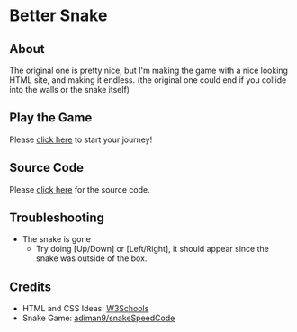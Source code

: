 # Better Snake

## About
The original one is pretty nice, but I'm making the game with a nice looking HTML site, and making it endless. (the original one could end if you collide into the walls or the snake itself)

## Play the Game

Please [click here](https://raymond-1227.github.io/better-snake) to start your journey!

## Source Code

Please [click here](https://github.com/raymond-1227/better-snake) for the source code.

## Troubleshooting
  - The snake is gone
    - Try doing [Up/Down] or [Left/Right], it should appear since the snake was outside of the box.

## Credits

 - HTML and CSS Ideas: [W3Schools](https://w3schools.com)
 - Snake Game: [adiman9/snakeSpeedCode](https://github.com/adiman9/snakeSpeedCode)
